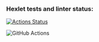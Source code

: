 ### Hexlet tests and linter status:
[![Actions Status](https://github.com/IgorSerebryakov/php-project-48/actions/workflows/hexlet-check.yml/badge.svg)](https://github.com/IgorSerebryakov/php-project-48/actions)

![GitHub Actions](https://github.com/IgorSerebryakov/php-project-48/actions/workflows/YMLNAME.yml/badge.svg)